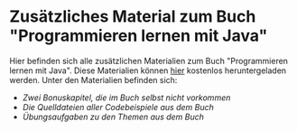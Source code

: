 # Zusätzliches Material zum Buch "Programmieren lernen mit Java" 

Hier befinden sich alle zusätzlichen Materialien zum Buch "Programmieren lernen mit Java". Diese Materialien können 
[hier](https://github.com/book-resources/javalernen/releases/tag/v1.0) kostenlos heruntergeladen werden. 
Unter den Materialien befinden sich:

- _Zwei Bonuskapitel, die im Buch selbst nicht vorkommen_
- _Die Quelldateien aller Codebeispiele aus dem Buch_
- _Übungsaufgaben zu den Themen aus dem Buch_
